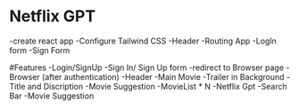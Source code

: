 # Netflix GPT

-create react app
-Configure Tailwind CSS
-Header
-Routing App
-LogIn form
-Sign Form



#Features
-Login/SignUp
    -Sign In/ Sign Up form
    -redirect to Browser page
-Browser (after authentication)
    -Header
    -Main Movie
        -Trailer in Background
        -Title and Discription
        -Movie Suggestion
            -MovieList * N
-Netflix Gpt
   -Search Bar
   -Movie Suggestion